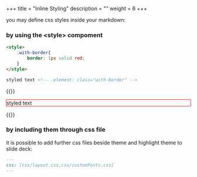 +++
title = "Inline Styling"
description = ""
weight = 6
+++

you may define css styles inside your markdown:


### by using the \<style\> compoment

```md
<style>
	.with-border{
		border: 1px solid red;
	}
</style>

styled text <!-- .element: class="with-border" -->
```

{{<revealhtml theme="black" progress="true" controls="true">}}

<section>
<p style="border: 1px solid red;">styled text <!-- --></p>
</section>

{{</revealhtml>}}

### by including them through css file

it is possible to add further css files beside theme and highlight theme to slide deck:

```md
---
css: [css/layout.css,css/customFonts.css]
---
```
